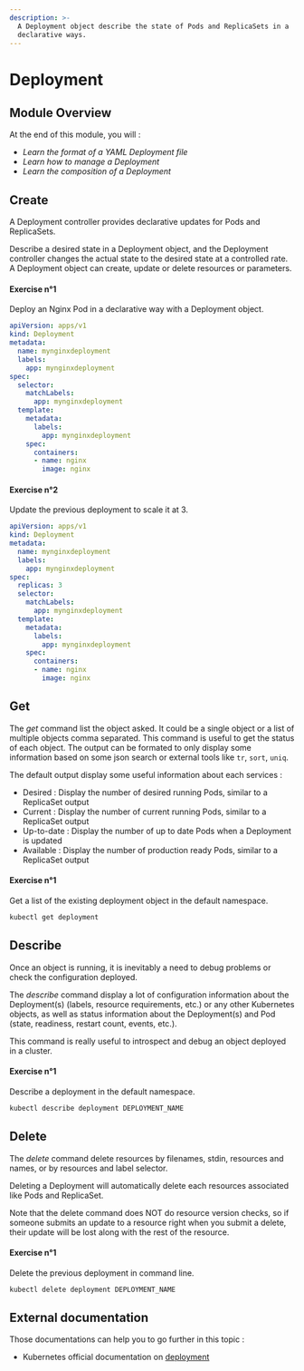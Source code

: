 ```yaml
---
description: >-
  A Deployment object describe the state of Pods and ReplicaSets in a
  declarative ways.
---
```


# Deployment

## Module Overview

At the end of this module, you will :

* _Learn the format of a YAML Deployment file_
* _Learn how to manage a Deployment_
* _Learn the composition of a Deployment_

## Create

A Deployment controller provides declarative updates for Pods and ReplicaSets.

Describe a desired state in a Deployment object, and the Deployment controller changes the actual state to the desired state at a controlled rate. A Deployment object can create, update or delete resources or parameters.

#### Exercise n°1

Deploy an Nginx Pod in a declarative way with a Deployment object.

```yaml
apiVersion: apps/v1
kind: Deployment
metadata:
  name: mynginxdeployment
  labels:
    app: mynginxdeployment
spec:
  selector:
    matchLabels:
      app: mynginxdeployment
  template:
    metadata:
      labels:
        app: mynginxdeployment
    spec:
      containers:
      - name: nginx
        image: nginx
```

#### Exercise n°2

Update the previous deployment to scale it at 3.

```yaml
apiVersion: apps/v1
kind: Deployment
metadata:
  name: mynginxdeployment
  labels:
    app: mynginxdeployment
spec:
  replicas: 3
  selector:
    matchLabels:
      app: mynginxdeployment
  template:
    metadata:
      labels:
        app: mynginxdeployment
    spec:
      containers:
      - name: nginx
        image: nginx
```

## Get

The _get_ command list the object asked. It could be a single object or a list of multiple objects comma separated. This command is useful to get the status of each object. The output can be formated to only display some information based on some json search or external tools like `tr`, `sort`, `uniq`.

The default output display some useful information about each services :

* Desired : Display the number of desired running Pods, similar to a ReplicaSet output
* Current : Display the number of current running Pods, similar to a ReplicaSet output
* Up-to-date : Display the number of up to date Pods when a Deployment is updated
* Available : Display the number of production ready Pods, similar to a ReplicaSet output

#### Exercise n°1

Get a list of the existing deployment object in the default namespace.

```bash
kubectl get deployment
```

## Describe

Once an object is running, it is inevitably a need to debug problems or check the configuration deployed.

The _describe_ command display a lot of configuration information about the Deployment\(s\) \(labels, resource requirements, etc.\) or any other Kubernetes objects, as well as status information about the Deployment\(s\) and Pod \(state, readiness, restart count, events, etc.\).

This command is really useful to introspect and debug an object deployed in a cluster.

#### Exercise n°1

Describe a deployment in the default namespace.

```bash
kubectl describe deployment DEPLOYMENT_NAME
```

## Delete

The _delete_ command delete resources by filenames, stdin, resources and names, or by resources and label selector.

Deleting a Deployment will automatically delete each resources associated like Pods and ReplicaSet.

Note that the delete command does NOT do resource version checks, so if someone submits an update to a resource right when you submit a delete, their update will be lost along with the rest of the resource.

#### Exercise n°1

Delete the previous deployment in command line.

```bash
kubectl delete deployment DEPLOYMENT_NAME
```

## External documentation

Those documentations can help you to go further in this topic :

* Kubernetes official documentation on [deployment](https://kubernetes.io/docs/concepts/workloads/controllers/deployment/)

